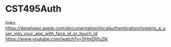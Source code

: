# CST495Auth
links: https://developer.apple.com/documentation/localauthentication/logging_a_user_into_your_app_with_face_id_or_touch_id
       https://www.youtube.com/watch?v=SHmDljfu2lk

